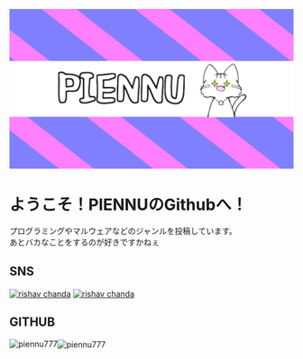 ![Open Source at piennu777](https://github.com/piennu777/piennu777/blob/main/bana.png)
<h1>ようこそ！PIENNUのGithubへ！</h1>
<p>プログラミングやマルウェアなどのジャンルを投稿しています。
<br>
あとバカなことをするのが好きですかねぇ</p>

<h2>SNS</h3>
<a href="https://www.youtube.com/@piennu_777" target="blank"><img align="center" src="https://img.shields.io/badge/YouTube-Check-red" alt="rishav chanda"></a>
<a href="https://piennu777.ml" target="blank"><img align="center" src="https://img.shields.io/badge/piennu777.ml-Check-blue" alt="rishav chanda"></a>

<h2 align="left">GITHUB</h3>
<p><img align="left" src="https://github-readme-stats.vercel.app/api/top-langs?username=piennu777&show_icons=true&locale=en&layout=compact&theme=tokyonight" alt="piennu777"/></p>
<p><img align="center" src="https://github-readme-streak-stats.herokuapp.com/?user=piennu777&&theme=tokyonight" alt="piennu777" /></p>
